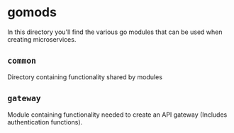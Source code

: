 # gomods
In this directory you'll find the various go modules that can be used when creating microservices.

## ```common```
Directory containing functionality shared by modules

## ```gateway```
Module containing functionality needed to create an API gateway (Includes authentication functions).
